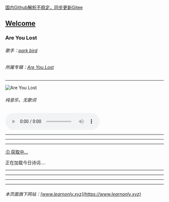  [国内Github解析不稳定，同步更新Gitee](https://zkeq.gitee.io/)
## [Welcome  ](https://zkeq.github.io/zkeq/%C2%B7index.htm)

### Are You Lost

###### 歌手：[park bird](https://music.163.com/artist?id=12865175)

###### 所属专辑：[Are You Lost](https://music.163.com/album?id=36813012)

---------------------

![Are You Lost](https://p2.music.126.net/B0hvMNWSoxW5jMc9kgS5xA==/109951165076735700.jpg) 

###### 纯音乐，无歌词

<audio id="bgmMusic" src="http://music.163.com/song/media/outer/url?id=518894020.mp3" preload="auto" type="audio/mp3" controls=""></audio>

-----------------
----------------
----------------

<!-- 请注意，以下的示例包含超链接，您可能需要手动配置样式使其不变色。如果您嫌麻烦，可以移除。 -->
<p id="hitokoto"><a href="#" id="hitokoto_text">:D 获取中...</a></p>
<script>
  fetch('https://v1.hitokoto.cn')
    .then(response => response.json())
    .then(data => {
      const hitokoto = document.getElementById('hitokoto_text')
      hitokoto.href = 'https://hitokoto.cn/?uuid=' + data.uuid
      hitokoto.innerText = data.hitokoto
    })
    .catch(console.error)
</script>




<span id="jinrishici-sentence">正在加载今日诗词....</span>

<script src="https://sdk.jinrishici.com/v2/browser/jinrishici.js" charset="utf-8"></script>




--------------------------

--------------------------

--------------------------

--------------------------



###### 本页面旗下网站：[www.learnonly.xyz](https://www.learnonly.xyz)
